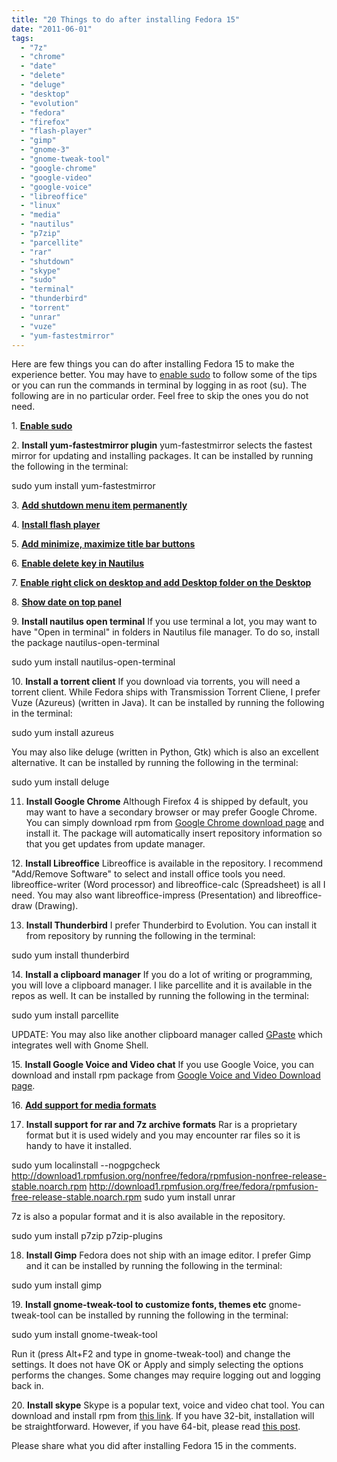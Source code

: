 ```yaml
---
title: "20 Things to do after installing Fedora 15"
date: "2011-06-01"
tags: 
  - "7z"
  - "chrome"
  - "date"
  - "delete"
  - "deluge"
  - "desktop"
  - "evolution"
  - "fedora"
  - "firefox"
  - "flash-player"
  - "gimp"
  - "gnome-3"
  - "gnome-tweak-tool"
  - "google-chrome"
  - "google-video"
  - "google-voice"
  - "libreoffice"
  - "linux"
  - "media"
  - "nautilus"
  - "p7zip"
  - "parcellite"
  - "rar"
  - "shutdown"
  - "skype"
  - "sudo"
  - "terminal"
  - "thunderbird"
  - "torrent"
  - "unrar"
  - "vuze"
  - "yum-fastestmirror"
---
```


Here are few things you can do after installing Fedora 15 to make the experience better. You may have to [enable sudo](http://www.khattam.info/howto-enable-sudo-in-fedora-15-2011-05-31.html) to follow some of the tips or you can run the commands in terminal by logging in as root (su). The following are in no particular order. Feel free to skip the ones you do not need.

1\. [**Enable sudo**](http://www.khattam.info/howto-enable-sudo-in-fedora-15-2011-05-31.html)

2\. **Install yum-fastestmirror plugin** yum-fastestmirror selects the fastest mirror for updating and installing packages. It can be installed by running the following in the terminal:

sudo yum install yum-fastestmirror

3\. [**Add shutdown menu item permanently**](http://www.khattam.info/howto-add-shutdown-menu-item-permanently-on-gnome-3-2011-05-26.html)

4\. [**Install flash player**](http://www.khattam.info/howto-install-flash-player-in-fedora-15-2011-05-26.html)

5\. [**Add minimize, maximize title bar buttons**](http://www.khattam.info/howto-add-minimize-maximizerestore-buttons-in-gnome-3-2011-05-26.html)

6\. [**Enable delete key in Nautilus**](http://www.khattam.info/howto-enable-delete-key-in-nautilus-3-fedora-15-2011-06-01.html)

7\. [**Enable right click on desktop and add Desktop folder on the Desktop**](http://www.khattam.info/howto-enable-right-click-and-desktop-folder-in-gnome-3-2011-06-01.html)

8\. [**Show date on top panel**](http://www.khattam.info/howto-show-date-on-top-bar-in-gnome-3-2011-05-26.html)

9\. **Install nautilus open terminal** If you use terminal a lot, you may want to have "Open in terminal" in folders in Nautilus file manager. To do so, install the package nautilus-open-terminal

sudo yum install nautilus-open-terminal

10\. **Install a torrent client** If you download via torrents, you will need a torrent client. While Fedora ships with Transmission Torrent Cliene, I prefer Vuze (Azureus) (written in Java). It can be installed by running the following in the terminal:

sudo yum install azureus

You may also like deluge (written in Python, Gtk) which is also an excellent alternative. It can be installed by running the following in the terminal:

sudo yum install deluge

11. **Install Google Chrome** Although Firefox 4 is shipped by default, you may want to have a secondary browser or may prefer Google Chrome. You can simply download rpm from [Google Chrome download page](http://www.google.com/chrome/) and install it. The package will automatically insert repository information so that you get updates from update manager.

12\. **Install Libreoffice** Libreoffice is available in the repository. I recommend "Add/Remove Software" to select and install office tools you need. libreoffice-writer (Word processor) and libreoffice-calc (Spreadsheet) is all I need. You may also want libreoffice-impress (Presentation) and libreoffice-draw (Drawing).

13. **Install Thunderbird** I prefer Thunderbird to Evolution. You can install it from repository by running the following in the terminal:

sudo yum install thunderbird

14\. **Install a clipboard manager** If you do a lot of writing or programming, you will love a clipboard manager. I like parcellite and it is available in the repos as well. It can be installed by running the following in the terminal:

sudo yum install parcellite

UPDATE: You may also like another clipboard manager called [GPaste](http://www.khattam.info/howto-install-gpaste-in-fedora-15-2011-06-26.html "GPaste") which integrates well with Gnome Shell.

15\. **Install Google Voice and Video chat** If you use Google Voice, you can download and install rpm package from [Google Voice and Video Download page](http://www.google.com/chat/video/download.html).

16\. [**Add support for media formats**](http://www.khattam.info/howto-add-support-for-mp3-avi-and-other-media-formats-by-installing-codecs-in-fedora-15-2011-05-26.html)

17. **Install support for rar and 7z archive formats** Rar is a proprietary format but it is used widely and you may encounter rar files so it is handy to have it installed.

sudo yum localinstall --nogpgcheck http://download1.rpmfusion.org/nonfree/fedora/rpmfusion-nonfree-release-stable.noarch.rpm http://download1.rpmfusion.org/free/fedora/rpmfusion-free-release-stable.noarch.rpm
sudo yum install unrar

7z is also a popular format and it is also available in the repository.

sudo yum install p7zip p7zip-plugins

18. **Install Gimp** Fedora does not ship with an image editor. I prefer Gimp and it can be installed by running the following in the terminal:

sudo yum install gimp

19\. **Install gnome-tweak-tool to customize fonts, themes etc** gnome-tweak-tool can be installed by running the following in the terminal:

sudo yum install gnome-tweak-tool

Run it (press Alt+F2 and type in gnome-tweak-tool) and change the settings. It does not have OK or Apply and simply selecting the options performs the changes. Some changes may require logging out and logging back in.

20\. **Install skype** Skype is a popular text, voice and video chat tool. You can download and install rpm from [this link](http://www.skype.com/intl/en-us/get-skype/on-your-computer/linux/downloading.fedora). If you have 32-bit, installation will be straightforward. However, if you have 64-bit, please read [this post](http://www.khattam.info/howto-install-skype-in-fedora-15-64-bit-2011-06-01.html).

Please share what you did after installing Fedora 15 in the comments.
